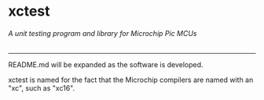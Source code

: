 # xctest
###### A unit testing program and library for Microchip Pic MCUs
------

README.md will be expanded as the software is developed.

xctest is named for the fact that the Microchip compilers are named with an "xc", such as "xc16".

